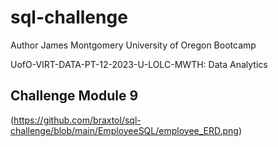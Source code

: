 # sql-challenge
Author James Montgomery University of Oregon Bootcamp

UofO-VIRT-DATA-PT-12-2023-U-LOLC-MWTH: Data Analytics

## Challenge Module 9

(https://github.com/braxtol/sql-challenge/blob/main/EmployeeSQL/employee_ERD.png)
